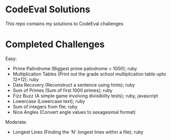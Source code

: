 CodeEval Solutions
==================

This repo contains my solutions to CodeEval challenges

Completed Challenges
==================
Easy:
- Prime Palindrome (Biggest prime palindrome < 1000); ruby
- Multiplication Tables (Print out the grade school multiplication table upto 12*12); ruby
- Data Recovery (Reconstruct a sentence using hints); ruby
- Sum of Primes (Sum of first 1000 primes); ruby
- Fizz Buzz (A simple game involving divisibility tests); ruby, javascript
- Lowercase (Lowercase text); ruby
- Sum of integers from file; ruby
- Nice Angles (Convert angle values to sexagesimal format)

Moderate:
- Longest Lines (Finding the 'N' longest lines within a file); ruby
